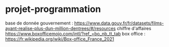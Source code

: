 # projet-programmation

base de donnée gouvernement : https://www.data.gouv.fr/fr/datasets/films-ayant-realise-plus-dun-million-dentrees/#/resources
chiffre d'affaires https://www.boxofficemojo.com/intl/?ref_=bo_nb_tt_tab
box office : https://fr.wikipedia.org/wiki/Box-office_France_2021



